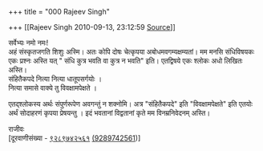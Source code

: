 +++
title = "000 Rajeev Singh"

+++
[[Rajeev Singh	2010-09-13, 23:12:59 [Source](https://groups.google.com/g/samskrita/c/FbbmuZtV_wg)]]



सर्वेभ्यः नमो नमः!  
अहं संस्कृतजगति शिशुः अस्मि। अतः कोपि दोषः चेत्कृपया अबोधमवगम्यक्षम्यतां। मम मनसि संधिविषयकः एकः प्रश्नः अस्ति यत् " संधि कुत्र भवति वा कुत्र न भवति" इति। एतद्विषये एकः श्लोकः अधो लिखितः अस्ति।  
 संहितैकपदे नित्या नित्या धातूपसर्गयोः ।  
           नित्या समासे वाक्ये तु विवक्षामपेक्षते
।  
  
एतद्श्लोकस्य अर्थः संपुर्णरूपेण अवगन्तुं न शक्नोमि। अत्र "संहितैकपदे" इति "विवक्षामपेक्षते" इति एतयोः अर्थं सोदाहरणं कृपया प्रेषयन्तु । इदं भवतानां विद्वतानां कृते मम विनम्रनिवेदनम् अस्ति।  
  
राजीवः  
\[दूरवाणीसंख्या - [९२८९७४२५६१](tel:(928)%20974-2561) [(9289742561](tel:(928)%20974-2561))\]  
  
  
  
  
  

